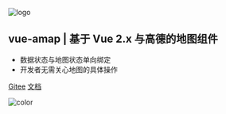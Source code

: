 <!-- _coverpage.md -->

![logo](/assets/images/logo.png)

## vue-amap  |  基于 Vue 2.x 与高德的地图组件

- 数据状态与地图状态单向绑定
- 开发者无需关心地图的具体操作

[Gitee](https://gitee.com/guyangyang/vue-amap)
[文档](/zh-cn/introduction/install)

![color](#e4fff7)
